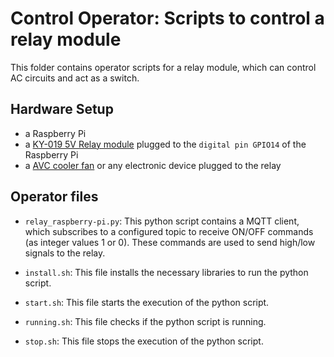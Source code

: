 # Control Operator: Scripts to control a relay module

This folder contains operator scripts for a relay module, which can control AC circuits and act as a switch.

## Hardware Setup 

 - a Raspberry Pi
 - a [KY-019 5V Relay module](https://arduinomodules.info/ky-019-5v-relay-module/) plugged to the `digital pin GPIO14` of the Raspberry Pi
 - a [AVC cooler fan](https://www.amazon.de/AVC-F8025R12LA-Prozessor-L%C3%BCfter-Zertifiziert-General%C3%BCberholt/dp/B0756D92SM) or any electronic device plugged to the relay

## Operator files 

 - `relay_raspberry-pi.py`: This python script contains a MQTT client, which subscribes to a configured topic to receive ON/OFF commands (as integer values 1 or 0). These commands are used to send high/low signals to the relay.
 
 - `install.sh`: This file installs the necessary libraries to run the python script.
 
 - `start.sh`: This file starts the execution of the python script.
 
 - `running.sh`: This file checks if the python script is running.
  
 - `stop.sh`: This file stops the execution of the python script.